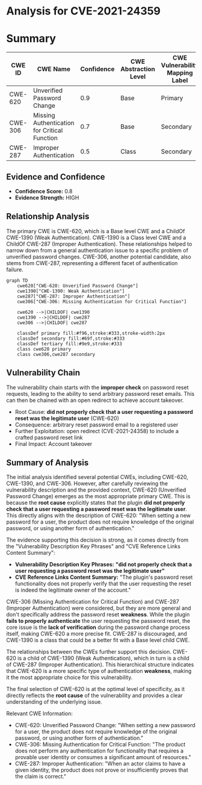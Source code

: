 # Analysis for CVE-2021-24359

# Summary
| CWE ID | CWE Name | Confidence | CWE Abstraction Level | CWE Vulnerability Mapping Label | CWE-Vulnerability Mapping Notes |
|---|---|---|---|---|---|
| CWE-620 | Unverified Password Change | 0.9 | Base | Primary | Allowed |
| CWE-306 | Missing Authentication for Critical Function | 0.7 | Base | Secondary | Allowed |
| CWE-287 | Improper Authentication | 0.5 | Class | Secondary | Discouraged |

## Evidence and Confidence

*   **Confidence Score:** 0.8
*   **Evidence Strength:** HIGH

## Relationship Analysis
The primary CWE is CWE-620, which is a Base level CWE and a ChildOf CWE-1390 (Weak Authentication). CWE-1390 is a Class level CWE and a ChildOf CWE-287 (Improper Authentication). These relationships helped to narrow down from a general authentication issue to a specific problem of unverified password changes. CWE-306, another potential candidate, also stems from CWE-287, representing a different facet of authentication failure.

```mermaid
graph TD
    cwe620["CWE-620: Unverified Password Change"]
    cwe1390["CWE-1390: Weak Authentication"]
    cwe287["CWE-287: Improper Authentication"]
    cwe306["CWE-306: Missing Authentication for Critical Function"]

    cwe620 -->|CHILDOF| cwe1390
    cwe1390 -->|CHILDOF| cwe287
    cwe306 -->|CHILDOF| cwe287

    classDef primary fill:#f96,stroke:#333,stroke-width:2px
    classDef secondary fill:#69f,stroke:#333
    classDef tertiary fill:#9e9,stroke:#333
    class cwe620 primary
    class cwe306,cwe287 secondary
```

## Vulnerability Chain
The vulnerability chain starts with the **improper check** on password reset requests, leading to the ability to send arbitrary password reset emails. This can then be chained with an open redirect to achieve account takeover.
  - Root Cause: **did not properly check that a user requesting a password reset was the legitimate user** (CWE-620)
  - Consequence: arbitrary reset password email to a registered user
  - Further Exploitation: open redirect (CVE-2021-24358) to include a crafted password reset link
  - Final Impact: Account takeover

## Summary of Analysis
The initial analysis identified several potential CWEs, including CWE-620, CWE-1390, and CWE-306. However, after carefully reviewing the vulnerability description and the provided context, CWE-620 (Unverified Password Change) emerges as the most appropriate primary CWE. This is because the **root cause** explicitly states that the plugin **did not properly check that a user requesting a password reset was the legitimate user**. This directly aligns with the description of CWE-620: "When setting a new password for a user, the product does not require knowledge of the original password, or using another form of authentication."

The evidence supporting this decision is strong, as it comes directly from the "Vulnerability Description Key Phrases" and "CVE Reference Links Content Summary":
- **Vulnerability Description Key Phrases:** **"did not properly check that a user requesting a password reset was the legitimate user"**
- **CVE Reference Links Content Summary:** "The plugin's password reset functionality does not properly verify that the user requesting the reset is indeed the legitimate owner of the account."

CWE-306 (Missing Authentication for Critical Function) and CWE-287 (Improper Authentication) were considered, but they are more general and don't specifically address the password reset **weakness**. While the plugin **fails to properly authenticate** the user requesting the password reset, the core issue is the **lack of verification** during the password change process itself, making CWE-620 a more precise fit. CWE-287 is discouraged, and CWE-1390 is a class that could be a better fit with a Base level child CWE.

The relationships between the CWEs further support this decision. CWE-620 is a child of CWE-1390 (Weak Authentication), which in turn is a child of CWE-287 (Improper Authentication). This hierarchical structure indicates that CWE-620 is a more specific type of authentication **weakness**, making it the most appropriate choice for this vulnerability.

The final selection of CWE-620 is at the optimal level of specificity, as it directly reflects the **root cause** of the vulnerability and provides a clear understanding of the underlying issue.

Relevant CWE Information:
- CWE-620: Unverified Password Change: "When setting a new password for a user, the product does not require knowledge of the original password, or using another form of authentication."
- CWE-306: Missing Authentication for Critical Function: "The product does not perform any authentication for functionality that requires a provable user identity or consumes a significant amount of resources."
- CWE-287: Improper Authentication: "When an actor claims to have a given identity, the product does not prove or insufficiently proves that the claim is correct."